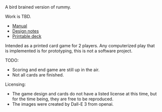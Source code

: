 A bird brained version of rummy.

Work is TBD.

- [Manual](manual.md)
- [Design notes](design-notes.md)
- [Printable deck](https://jlennox.github.io/bird-rummy/printable-deck.html)

Intended as a printed card game for 2 players. Any computerized play that is implemented is for prototyping, this is not a software project.

TODO:
- Scoring and end game are still up in the air.
- Not all cards are finished.

Licensing:
- The game design and cards do not have a listed license at this time, but for the time being, they are free to be reproduced.
- The images were created by Dall-E 3 from openai.
